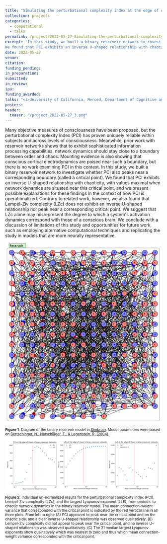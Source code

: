 ```yaml
---
title: "Simulating the perturbational complexity index at the edge of chaos"
collection: projects
categories:
  - computational
  - talks
permalink: /project/2022-05-27-Simulating-the-perturbational-complexity-index-at-the-edge-of-chaos
excerpt: 'In this study, we built a binary reservoir network to investigate whether the perturbational complexity index (PCI) peaks near a boundary between order and chaos.
We found that PCI exhibits an inverse U-shaped relationship with chaoticity, with values maximal when network dynamics are situated near this critical point, and we present possible explanations for these findings in the context of how PCI is operationalized. Contrary to related work, however, we found that Lempel-Ziv complexity did not exhibit an inverse U-shaped relationship nor peak near a corresponding critical point.'
date: 2022-05-27
venue:
citation:
funding_pending:
in_preparation:
submitted:
in_review:
ipa:
funding_awarded:
talks: "<i>University of California, Merced, Department of Cognitive and Information Sciences Annual Project Mini-Conference</i> (May 9, 2022)"
posters:
header:
  teaser: "/project_2022-05-27_3.png"
---
```

Many objective measures of consciousness have been proposed, but the perturbational complexity index (PCI) has proven uniquely reliable within subjects and across levels of consciousness. Meanwhile, prior work with reservoir networks shows that to exhibit sophisticated information processing capabilities, network dynamics should stay close to a boundary between order and chaos. Mounting evidence is also showing that conscious cortical electrodynamics are poised near such a boundary, but there is no work examining PCI in this context. In this study, we built a binary reservoir network to investigate whether PCI also peaks near a corresponding boundary (called a critical point). We found that PCI exhibits an inverse U-shaped relationship with chaoticity, with values maximal when network dynamics are situated near this critical point, and we present possible explanations for these findings in the context of how PCI is operationalized. Contrary to related work, however, we also found that Lempel-Ziv complexity (LZc) does not exhibit an inverse U-shaped relationship nor peak near a corresponding critical point. We suggest that LZc alone may misrepresent the degree to which a system's activation dynamics correspond with those of a conscious brain. We conclude with a discussion of limitations of this study and opportunities for future work, such as employing alternative computational techniques and replicating the study in models that are more neurally representative.

<img src="/images/project_2022-05-27_1.png">
<p style="font-size: smaller"><b>Figure 1</b>. Diagram of the binary reservoir model in <a href="http://www.simbrain.net" target="_blank">Simbrain</a>. Model parameters were based on <a href="https://proceedings.neurips.cc/paper/2004/hash/f8da71e562ff44a2bc7edf3578c593da-Abstract.html" target="_blank">Bertschinger, N., Natschläger, T., & Legenstein, R. (2004)</a>.</p>

<img src="/images/project_2022-05-27_2.png">
<p style="font-size: smaller"><b>Figure 2</b>. Individual un-normalized results for the perturbational complexity index (PCI), Lempel-Ziv complexity (LZc), and the largest Lyapunov exponent (LLE), from periodic to chaotic network dynamics in the binary reservoir model. The mean connection-weight variance that corresponded with the critical point is indicated by the red vertical line in all three plots. From left to right: (A) PCI appeared to peak near the critical point and on the chaotic side, and a clear inverse U-shaped relationship was observed qualitatively. (B) Lempel-Ziv complexity did not appear to peak near the critical point, and no inverse U-shaped relationship was observed qualitatively. (C) The 21 median largest Lyapunov exponents show qualitatively which was nearest to zero and thus which mean connection-weight variance corresponded with the critical point.</p>
